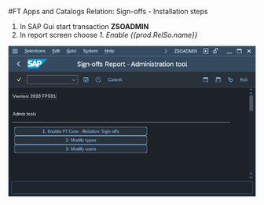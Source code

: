 #FT Apps and Catalogs Relation: Sign-offs - Installation steps

1. In SAP Gui start transaction **ZSOADMIN**
2. In report screen choose *1. Enable {{prod.RelSo.name}}*

[![](../../so/FPS01/res/soadmin.png)](../../so/FPS01/res/soadmin.png)